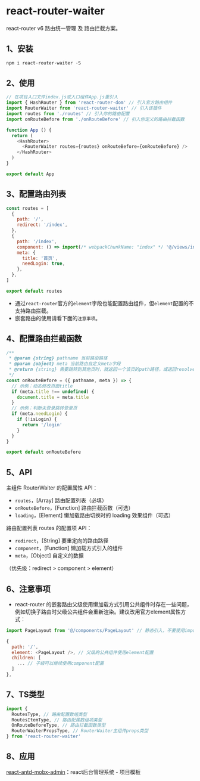 # react-router-waiter
react-router v6 路由统一管理 及 路由拦截方案。

## 1、安装
```js
npm i react-router-waiter -S
```

## 2、使用
```js
// 在项目入口文件index.js或入口组件App.js里引入
import { HashRouter } from 'react-router-dom' // 引入官方路由组件
import RouterWaiter from 'react-router-waiter' // 引入该插件
import routes from './routes' // 引入你的路由配置
import onRouteBefore from './onRouteBefore' // 引入你定义的路由拦截函数

function App () {
  return (
    <HashRouter>
      <RouterWaiter routes={routes} onRouteBefore={onRouteBefore} />
    </HashRouter>
  )
}

export default App
```

## 3、配置路由列表
```js
const routes = [
  {
    path: '/',
    redirect: '/index',
  },
  {
    path: '/index',
    component: () => import(/* webpackChunkName: "index" */ '@/views/index/index'),
    meta: {
      title: '首页',
      needLogin: true,
    },
  },
]

export default routes
```
+ 通过`react-router`官方的`element`字段也能配置路由组件，但`element`配置的不支持路由拦截。
+ 嵌套路由的使用请看下面的`注意事项`。

## 4、配置路由拦截函数
```js
/**
 * @param {string} pathname 当前路由路径
 * @param {object} meta 当前路由自定义meta字段
 * @return {string} 需要跳转到其他页时，就返回一个该页的path路径，或返回resolve该路径的promise对象
 */
const onRouteBefore = ({ pathname, meta }) => {
  // 示例：动态修改页面title
  if (meta.title !== undefined) {
    document.title = meta.title
  }
  // 示例：判断未登录跳转登录页
  if (meta.needLogin) {
    if (!isLogin) {
      return '/login'
    }
  }
}

export default onRouteBefore
```

## 5、API
主组件 RouterWaiter 的配置属性 API：
+ `routes`，[Array] 路由配置列表（必填）
+ `onRouteBefore`，[Function] 路由拦截函数（可选）
+ `loading`，[Element] 懒加载路由切换时的 loading 效果组件（可选）

路由配置列表 routes 的配置项 API：
+ `redirect`，[String] 要重定向的路由路径
+ `component`，[Function] 懒加载方式引入的组件
+ `meta`，[Object] 自定义的数据

（优先级：redirect > component > element）

## 6、注意事项
+ react-router 的嵌套路由父级使用懒加载方式引用公共组件时存在一些问题，例如切换子路由时父级公共组件会重新渲染。建议改用官方element属性方式：
```js
import PageLayout from '@/components/PageLayout' // 静态引入，不要使用import函数

{
  path: '/',
  element: <PageLayout />, // 父级的公共组件使用element配置
  children: [
    ... // 子级可以继续使用component配置
  ]
},
```

## 7、TS类型
```js
import {
  RoutesType, // 路由配置数组类型
  RoutesItemType, // 路由配属数组项类型
  OnRouteBeforeType, // 路由拦截函数类型
  RouterWaiterPropsType, // RouterWaiter主组件props类型
} from 'react-router-waiter'
```

## 8、应用
[react-antd-mobx-admin](https://github.com/neohan666/react-antd-mobx-admin)：react后台管理系统 - 项目模板
